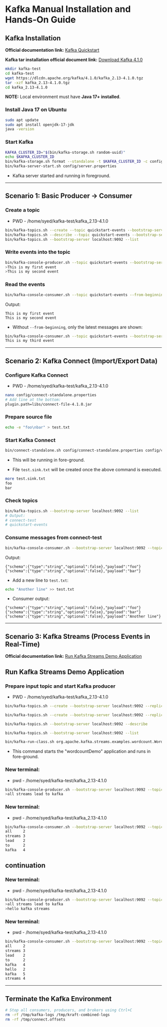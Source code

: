 # Kafka Manual Installation and Hands-On Guide

## Kafka Installation

**Official documentation link:** [Kafka Quickstart](https://kafka.apache.org/quickstart)

**Kafka tar installation official document link:** [Download Kafka 4.1.0](https://www.apache.org/dyn/closer.cgi?path=/kafka/4.1.0/kafka_2.13-4.1.0.tgz)

```bash
mkdir kafka-test
cd kafka-test
wget https://dlcdn.apache.org/kafka/4.1.0/kafka_2.13-4.1.0.tgz
tar -xzf kafka_2.13-4.1.0.tgz
cd kafka_2.13-4.1.0
```

**NOTE:** Local environment must have **Java 17+ installed**.

### Install Java 17 on Ubuntu

```bash
sudo apt update
sudo apt install openjdk-17-jdk
java -version
```

### Start Kafka

```bash
KAFKA_CLUSTER_ID="$(bin/kafka-storage.sh random-uuid)"
echo $KAFKA_CLUSTER_ID
bin/kafka-storage.sh format --standalone -t $KAFKA_CLUSTER_ID -c config/server.properties
bin/kafka-server-start.sh config/server.properties
```

* Kafka server started and running in foreground.

---

## Scenario 1: Basic Producer → Consumer

### Create a topic

* PWD - /home/syed/kafka-test/kafka_2.13-4.1.0

```bash
bin/kafka-topics.sh --create --topic quickstart-events --bootstrap-server localhost:9092
bin/kafka-topics.sh --describe --topic quickstart-events --bootstrap-server localhost:9092
bin/kafka-topics.sh --bootstrap-server localhost:9092 --list
```

### Write events into the topic

```bash
bin/kafka-console-producer.sh --topic quickstart-events --bootstrap-server localhost:9092
>This is my first event
>This is my second event
```

### Read the events

```bash
bin/kafka-console-consumer.sh --topic quickstart-events --from-beginning --bootstrap-server localhost:9092
```

Output:

```
This is my first event
This is my second event
```

* Without `--from-beginning`, only the latest messages are shown:

```bash
bin/kafka-console-consumer.sh --topic quickstart-events --bootstrap-server localhost:9092
This is my third event
```

---

## Scenario 2: Kafka Connect (Import/Export Data)

### Configure Kafka Connect

* PWD - /home/syed/kafka-test/kafka_2.13-4.1.0

```bash
nano config/connect-standalone.properties
# Add line at the bottom:
plugin.path=libs/connect-file-4.1.0.jar
```

### Prepare source file

```bash
echo -e "foo\nbar" > test.txt
```

### Start Kafka Connect

```bash
bin/connect-standalone.sh config/connect-standalone.properties config/connect-file-source.properties config/connect-file-sink.properties
```
* This will be running in fore-ground.

* File `test.sink.txt` will be created once the above command is executed.

```bash
more test.sink.txt
foo
bar
```

### Check topics

```bash
bin/kafka-topics.sh --bootstrap-server localhost:9092 --list
# Output:
# connect-test
# quickstart-events
```

### Consume messages from connect-test

```bash
bin/kafka-console-consumer.sh --bootstrap-server localhost:9092 --topic connect-test --from-beginning
```

Output:

```
{"schema":{"type":"string","optional":false},"payload":"foo"}
{"schema":{"type":"string","optional":false},"payload":"bar"}
```

* Add a new line to `test.txt`:

```bash
echo "Another line" >> test.txt
```

* Consumer output:

```
{"schema":{"type":"string","optional":false},"payload":"foo"}
{"schema":{"type":"string","optional":false},"payload":"bar"}
{"schema":{"type":"string","optional":false},"payload":"Another line"}
```

---

## Scenario 3: Kafka Streams (Process Events in Real-Time)

**Official documentation link:** [Run Kafka Streams Demo Application](https://kafka.apache.org/documentation/streams/quickstart)

## Run Kafka Streams Demo Application

### Prepare input topic and start Kafka producer

* PWD - /home/syed/kafka-test/kafka_2.13-4.1.0

```bash
bin/kafka-topics.sh --create --bootstrap-server localhost:9092 --replication-factor 1 --partitions 1 --topic streams-plaintext-input

bin/kafka-topics.sh --create --bootstrap-server localhost:9092 --replication-factor 1 --partitions 1 --topic streams-wordcount-output --config cleanup.policy=compact

bin/kafka-topics.sh --bootstrap-server localhost:9092 --describe

bin/kafka-topics.sh --bootstrap-server localhost:9092 --list

bin/kafka-run-class.sh org.apache.kafka.streams.examples.wordcount.WordCountDemo
```

* This command starts the "wordcountDemo" application and runs in fore-ground.

### New terminal:

* pwd - /home/syed/kafka-test/kafka_2.13-4.1.0

```bash
bin/kafka-console-producer.sh --bootstrap-server localhost:9092 --topic streams-plaintext-input
>all streams lead to kafka
```

### New terminal:

* pwd - /home/syed/kafka-test/kafka_2.13-4.1.0

```bash
bin/kafka-console-consumer.sh --bootstrap-server localhost:9092 --topic streams-wordcount-output --from-beginning --property print.key=true --property print.value=true --property key.deserializer=org.apache.kafka.common.serialization.StringDeserializer --property value.deserializer=org.apache.kafka.common.serialization.LongDeserializer
all     2
streams 3
lead    2
to      2
kafka   4
```

## continuation

### New terminal:

* pwd - /home/syed/kafka-test/kafka_2.13-4.1.0

```bash
bin/kafka-console-producer.sh --bootstrap-server localhost:9092 --topic streams-plaintext-input
>all streams lead to kafka
>hello kafka streams
```
### New terminal:

* pwd - /home/syed/kafka-test/kafka_2.13-4.1.0

```bash
bin/kafka-console-consumer.sh --bootstrap-server localhost:9092 --topic streams-wordcount-output --from-beginning --property print.key=true --property print.value=true --property key.deserializer=org.apache.kafka.common.serialization.StringDeserializer --property value.deserializer=org.apache.kafka.common.serialization.LongDeserializer
all     2
streams 3
lead    2
to      2
kafka   4
hello   2
kafka   5
streams 4
```

---

## Terminate the Kafka Environment

```bash
# Stop all consumers, producers, and brokers using Ctrl+C
rm -rf /tmp/kafka-logs /tmp/kraft-combined-logs
rm -rf /tmp/connect.offsets
```

